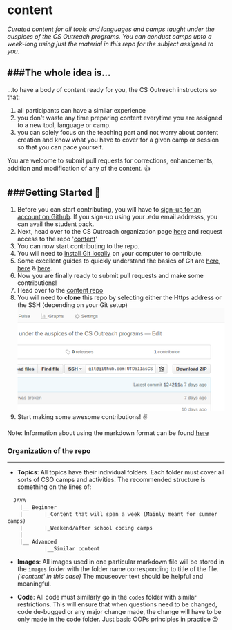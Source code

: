 # content
_Curated content for all tools and languages and camps taught under the auspices of the CS Outreach programs. You can conduct camps upto a week-long using just the material in this repo for the subject assigned to you._

###The whole idea is...
----
...to have a body of content ready for you, the CS Outreach instructors so that:
1. all participants can have a similar experience
2. you don't waste any time preparing content everytime you are assigned to a new tool, language or camp.
3. you can solely focus on the teaching part and not worry about content creation and know what you have to cover for a given camp or session so that you can pace yourself.

You are welcome to submit pull requests for corrections, enhancements, addition and modification of any of the content. :+1:

###Getting Started :pray:
---
1. Before you can start contributing, you will have to [sign-up for an account on Github](https://github.com/join?source=header-home). If you sign-up using your .edu email addresss, you can avail the student pack.
2. Next, head over to the CS Outreach organization page [here](https://github.com/utdallascso/) and request access to the repo '[content](github.com/utdallascso/content)'
3. You can now start contributing to the repo.
4. You will need to [install Git locally](https://confluence.atlassian.com/bitbucket/set-up-git-744723531.html) on your computer to contribute.
5. Some excellent guides to quickly understand the basics of Git are [here](http://readwrite.com/2013/09/30/understanding-github-a-journey-for-beginners-part-1), [here](https://www.atlassian.com/git/tutorials/setting-up-a-repository) & [here](https://www.atlassian.com/git/tutorials/comparing-workflows/centralized-workflow).
6. Now you are finally ready to submit pull requests and make some contributions!
7. Head over to the [content repo](github.com/utdallascso/content)
8. You will need to __clone__ this repo by selecting either the Https address or the SSH (depending on your Git setup) ![Where to find this 'clone' address?](/images/content/gitclone.png)
9. Start making some awesome contributions! :v:

Note: Information about using the markdown format can be found [here](https://blog.ghost.org/markdown/)

### Organization of the repo
---
* __Topics__: All topics have their individual folders. Each folder must cover all sorts of CSO camps and activities. The recommended structure is something on the lines of: 
```
  JAVA
    |__ Beginner 
    |       |_Content that will span a week (Mainly meant for summer camps)  
    |       |_Weekend/after school coding camps
    | 
    |__ Advanced
            |__Similar content
```

* __Images__: All images used in one particular markdown file will be stored in the `images` folder with the folder name corresponding to title of the file. _('content' in this case)_ The mouseover text should be helpful and meaningful.

* __Code__: All code must similarly go in the `codes` folder with similar restrictions. This will ensure that when questions need to be changed, code de-bugged or any major change made, the change will have to be only made in the code folder. Just basic OOPs principles in practice :wink: 